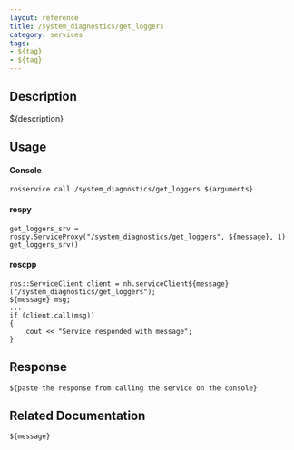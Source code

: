 ```yaml
---
layout: reference
title: /system_diagnostics/get_loggers
category: services
tags: 
- ${tag} 
- ${tag}
---
```


## Description
${description}

## Usage
#### Console
```
rosservice call /system_diagnostics/get_loggers ${arguments}
```

#### rospy
```
get_loggers_srv = rospy.ServiceProxy("/system_diagnostics/get_loggers", ${message}, 1)
get_loggers_srv()
```

#### roscpp
```
ros::ServiceClient client = nh.serviceClient${message}("/system_diagnostics/get_loggers");
${message} msg;
...
if (client.call(msg))
{
    cout << "Service responded with message";
}
```

## Response
```
${paste the response from calling the service on the console}
```

## Related Documentation
``${message}``  